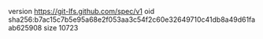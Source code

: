 version https://git-lfs.github.com/spec/v1
oid sha256:b7ac15c7b5e95a68e2f053aa3c54f2c60e32649710c41db8a49d61faab625908
size 10723
